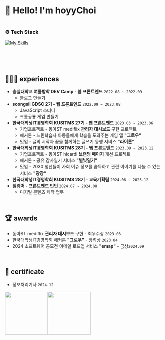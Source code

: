 <h1 align="left" id="macropower-title">🤡 Hello! I'm hoyyChoi</h1>

<div style="display:flex; ">
  <span>
    <h3>⚙️ Tech Stack</h3>
    <a href="https://skillicons.dev">
      <img src="https://skillicons.dev/icons?i=html,css,javascript,typescript,python,react,next,nodejs,aws,elasticsearch,vite,firebase,jest,lit,npm,yarn,redux,styledcomponents,emotion,git,github,githubactions,gitlab,figma,vscode,vercel,netlify&perline=11" alt="My Skills" />
    </a>
  </span>
</div>


<br><br><br>

## 🏃🏻‍➡️ experiences
- **숭실대학교 여름방학 DEV Camp - 웹 프론트엔드** `2022.08 ~ 2022.09`
  - 블로그 만들기
- **soongsil GDSC 2기 - 웹 프론트엔드** `2022.09 ~ 2023.08`
  - JavaScript 스터디
  - 크롬공룡 게임 만들기
- **한국대학생IT경영학회 KUSITMS 27기 - 웹 프론트엔드** `2023.03 ~ 2023.06`
  - 기업프로젝트 - 동아ST mediflix **관리자 대시보드** 구현 프로젝트
  - 해커톤 - 느린학습자 아동들에게 학습을 도와주는 게임 앱 **"그로우"**
  - 밋업 - 글의 시작과 끝을 함께하는 글쓰기 동행 서비스 **"라이톤"**
- **한국대학생IT경영학회 KUSITMS 28기 - 웹 프론트엔드** `2023.09 ~ 2023.12`
  - 기업프로젝트 - 동아ST hicardi **브랜딩 페이지** 개선 프로젝트
  - 해커톤 - 공유 감사일기 서비스 **"별빛일기"**
  - 밋업 - 2030 청년들이 사회 이슈 정보를 습득하고 관련 이야기를 나눌 수 있는 서비스 **"광장"**
- **한국대학생IT경영학회 KUSITMS 28기 - 교육기획팀** `2024.06 ~ 2023.12`
- **셈웨어 - 프론트엔드 인턴** `2024.07 ~ 2024.08`  
  - 디지털 콘텐츠 제작 업무  

<br>
  
## 🏆 awards
- 동아ST mediflix **관리자 대시보드** 구현 - 최우수상 `2023.03`
- 한국대학생IT경영학회 해커톤 **"그로우"** - 장려상 `2023.04`
- 2024 소프트웨어 공모전 이메일 로드맵 서비스 **"emap"** - 금상`2024.09`

<br>

## 📝 certificate
- 정보처리기사 `2024.12`

<a href="https://github.com/hoyyChoi" width="100%" ><img height="137px" src="https://github-readme-stats.vercel.app/api?username=hoyyChoi&hide_title=true&hide_border=true&show_icons=true&include_all_commits=true&count_public=true&line_height=21&text_color=000&icon_color=000&bg_color=0,ea6161,ffc64d,fffc4d,52fa5a&theme=graywhite" /><!-- wi*quL3fcV --><img height="137px" src="https://github-readme-stats.vercel.app/api/top-langs/?username=hoyyChoi&hide=html&hide_title=true&hide_border=true&layout=compact&langs_count=6&exclude_repo=comp426,Redventures-Movie-Quotes&text_color=000&icon_color=fff&bg_color=0,52fa5a,4dfcff,c64dff&theme=graywhite" /></a>
